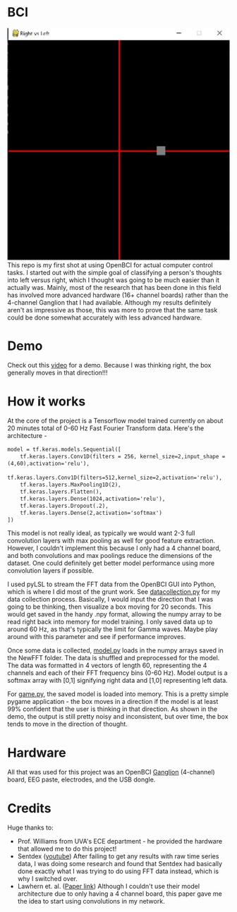 # BCI
![Demo](demo.jpg)
This repo is my first shot at using OpenBCI for actual computer control tasks. I started out with the simple goal of classifying a person's thoughts into left versus right, which I thought was going to be much easier than it actually was. Mainly, most of the research that has been done in this field has involved more advanced hardware (16+ channel boards) rather than the 4-channel Ganglion that I had available. Although my results definitely aren't as impressive as those, this was more to prove that the same task could be done somewhat accurately with less advanced hardware. 

# Demo
Check out this [video](https://drive.google.com/file/d/1OuTctT6I4jb8JthzFnYEFEZJ011KdMZ2/view?usp=sharing) for a demo. Because I was thinking right, the box generally moves in that direction!!!

# How it works
At the core of the project is a Tensorflow model trained currently on about 20 minutes total of 0-60 Hz Fast Fourier Transform data. Here's the architecture - 
```
model = tf.keras.models.Sequential([
    tf.keras.layers.Conv1D(filters = 256, kernel_size=2,input_shape = (4,60),activation='relu'),
    tf.keras.layers.Conv1D(filters=512,kernel_size=2,activation='relu'),
    tf.keras.layers.MaxPooling1D(2),
    tf.keras.layers.Flatten(),
    tf.keras.layers.Dense(1024,activation='relu'),
    tf.keras.layers.Dropout(.2),
    tf.keras.layers.Dense(2,activation='softmax')
])
```
This model is not really ideal, as typically we would want 2-3 full convolution layers with max pooling as well for good feature extraction. However, I couldn't implement this because I only had a 4 channel board, and both convolutions and max poolings reduce the dimensions of the dataset. One could definitely get better model performance using more convolution layers if possible. 

I used pyLSL to stream the FFT data from the OpenBCI GUI into Python, which is where I did most of the grunt work. See [datacollection.py](https://github.com/hilliardjl/BCI/blob/master/datacollection.py) for my data collection process. Basically, I would input the direction that I was going to be thinking, then visualize a box moving for 20 seconds. This would get saved in the handy .npy format, allowing the numpy array to be read right back into memory for model training. I only saved data up to around 60 Hz, as that's typically the limit for Gamma waves. Maybe play around with this parameter and see if performance improves. 

Once some data is collected, [model.py](https://github.com/hilliardjl/BCI/blob/master/model.py) loads in the numpy arrays saved in the NewFFT folder. The data is shuffled and preprocessed for the model. The data was formatted in 4 vectors of length 60, representing the 4 channels and each of their FFT frequency bins (0-60 Hz). Model output is a softmax array with [0,1] signifying right data and [1,0] representing left data. 

For [game.py](https://github.com/hilliardjl/BCI/blob/master/game.py), the saved model is loaded into memory. This is a pretty simple pygame application - the box moves in a direction if the model is at least 99% confident that the user is thinking in that direction. As shown in the demo, the output is still pretty noisy and inconsistent, but over time, the box tends to move in the direction of thought. 

# Hardware
All that was used for this project was an OpenBCI [Ganglion](https://shop.openbci.com/products/ganglion-board?variant=13461804483) (4-channel) board, EEG paste, electrodes, and the USB dongle. 

# Credits
Huge thanks to: 
- Prof. Williams from UVA's ECE department \- he provided the hardware that allowed me to do this project!
- Sentdex ([youtube](https://www.youtube.com/user/sentdex)) After failing to get any results with raw time series data, I was doing some research and found that Sentdex had basically done exactly what I was trying to do using FFT data instead, which is why I switched over. 
- Lawhern et. al. ([Paper link](https://arxiv.org/abs/1611.08024)) Although I couldn't use their model architecture due to only having a 4 channel board, this paper gave me the idea to start using convolutions in my network. 
